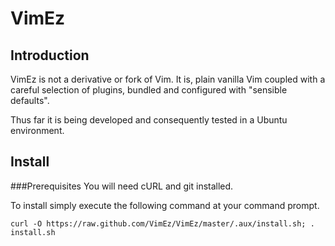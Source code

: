 VimEz
=====

Introduction
------------
VimEz is not a derivative or fork of Vim. It is, plain vanilla Vim coupled with
a careful selection of plugins, bundled and configured with "sensible defaults".

Thus far it is being developed and consequently tested in a Ubuntu environment.

Install
-------
###Prerequisites
You will need cURL and git installed.

To install simply execute the following command at your command prompt.

    curl -O https://raw.github.com/VimEz/VimEz/master/.aux/install.sh; . install.sh
